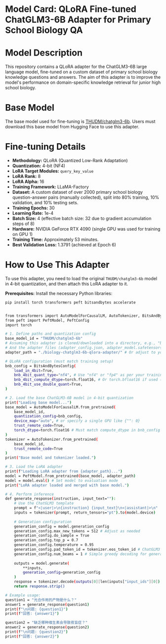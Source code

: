 # Model Card: QLoRA Fine-tuned ChatGLM3-6B Adapter for Primary School Biology QA

# Model Description
This repository contains a QLoRA adapter for the ChatGLM3-6B large language model, fine-tuned on a custom dataset of primary school biology knowledge questions and answers. The aim of this adapter is to improve the model's performance on domain-specific knowledge retrieval for junior high school biology.

# Base Model
The base model used for fine-tuning is [THUDM/chatglm3-6b](https://huggingface.co/THUDM/chatglm3-6b). Users must download this base model from Hugging Face to use this adapter.

# Fine-tuning Details
- **Methodology:** QLoRA (Quantized Low-Rank Adaptation)
- **Quantization:** 4-bit (NF4)
- **LoRA Target Modules:** `query_key_value`
- **LoRA Rank:** 8
- **LoRA Alpha:** 16
- **Training Framework:** LLaMA-Factory
- **Dataset:** A custom dataset of over 2000 primary school biology question-answer pairs (manually collected), split into 80% training, 10% validation, and 10% testing sets.
- **Training Epochs:** 30
- **Learning Rate:** 1e-4
- **Batch Size:** 4 (effective batch size: 32 due to gradient accumulation steps of 8)
- **Hardware:** NVIDIA GeForce RTX 4090 (single GPU was used for training on GPU 1)
- **Training Time:** Approximately 53 minutes.
- **Best Validation Loss:** 1.3791 (achieved at Epoch 6)

# How to Use This Adapter
To use this adapter, you need to load the original `THUDM/chatglm3-6b` model in 4-bit quantization, and then attach this LoRA adapter to it.

**Prerequisites:**
Install the necessary Python libraries:
```bash
pip install torch transformers peft bitsandbytes accelerate


from transformers import AutoModelForCausalLM, AutoTokenizer, BitsAndBytesConfig
from peft import PeftModel, PeftConfig
import torch

# 1. Define paths and quantization config
base_model_id = "THUDM/chatglm3-6b"
# Assuming this adapter is cloned/downloaded into a directory, e.g., "biology-chatglm3-6b-qlora-adapter"
# And the adapter files (adapter_config.json, adapter_model.safetensors) are directly within it.
adapter_path = "./biology-chatglm3-6b-qlora-adapter/" # Or adjust to your local path

# QLoRA configuration (must match training setup)
bnb_config = BitsAndBytesConfig(
    load_in_4bit=True,
    bnb_4bit_quant_type="nf4", # Use "nf4" or "fp4" as per your training
    bnb_4bit_compute_dtype=torch.float16, # Or torch.bfloat16 if used (RTX 4090 supports bfloat16)
    bnb_4bit_use_double_quant=True,
)

# 2. Load the base ChatGLM3-6B model in 4-bit quantization
print("Loading base model...")
base_model = AutoModelForCausalLM.from_pretrained(
    base_model_id,
    quantization_config=bnb_config,
    device_map="auto", # or specify a single GPU like {"": 0}
    trust_remote_code=True,
    torch_dtype=torch.float16 # Must match compute_dtype in bnb_config
)
tokenizer = AutoTokenizer.from_pretrained(
    base_model_id,
    trust_remote_code=True
)
print("Base model and tokenizer loaded.")

# 3. Load the LoRA adapter
print(f"Loading LoRA adapter from {adapter_path}...")
model = PeftModel.from_pretrained(base_model, adapter_path)
model = model.eval() # Set model to evaluation mode
print("LoRA adapter loaded and merged with base model.")

# 4. Perform inference
def generate_response(instruction, input_text=""):
    # Use the ChatGLM3 template
    prompt = f"<|user|>\n{instruction} {input_text}\n<|assistant|>\n"
    inputs = tokenizer(prompt, return_tensors="pt").to(model.device)
    
    # Generation configuration
    generation_config = model.generation_config
    generation_config.max_new_tokens = 512 # Adjust as needed
    generation_config.do_sample = True
    generation_config.top_p = 0.7
    generation_config.temperature = 0.95
    generation_config.pad_token_id = tokenizer.eos_token_id # ChatGLM3 specific
    generation_config.num_beams = 1 # Simple greedy decoding for generation
    
    outputs = model.generate(
        **inputs,
        generation_config=generation_config
    )
    response = tokenizer.decode(outputs[0][len(inputs["input_ids"][0]):], skip_special_tokens=True)
    return response.strip()

# Example usage:
question1 = "光合作用的产物是什么？"
answer1 = generate_response(question1)
print(f"\n问题: {question1}")
print(f"回答: {answer1}")

question2 = "缺乏哪种维生素会导致夜盲症？"
answer2 = generate_response(question2)
print(f"\n问题: {question2}")
print(f"回答: {answer2}")
